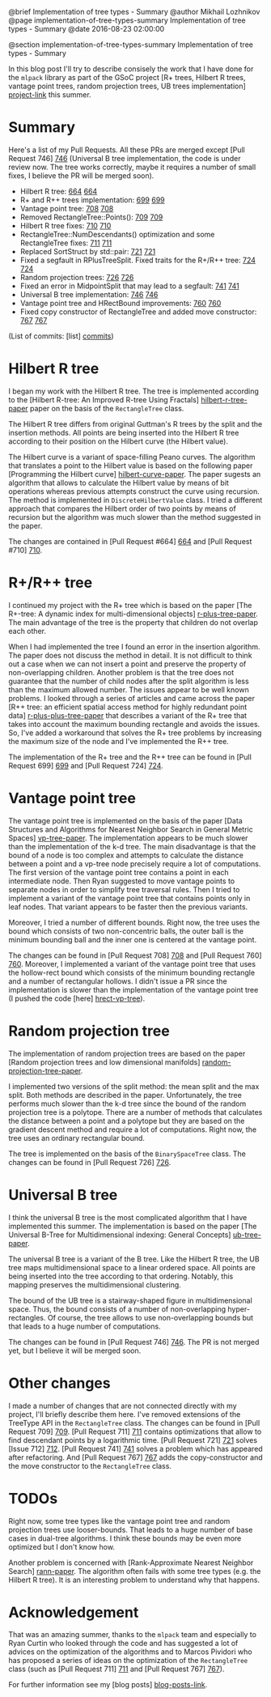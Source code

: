 @brief Implementation of tree types - Summary
@author Mikhail Lozhnikov
@page implementation-of-tree-types-summary Implementation of tree types - Summary
@date 2016-08-23 02:00:00

@section implementation-of-tree-types-summary Implementation of tree types - Summary

In this blog post I'll try to describe consisely the work that I have done for the `mlpack` library as part of the GSoC project [R+ trees, Hilbert R trees, vantage point trees, random projection trees, UB trees implementation] [project-link] this summer.

# Summary

Here's a list of my Pull Requests. All these PRs are merged except [Pull Request 746] [746] (Universal B tree implementation, the code is under review now. The tree works correctly, maybe it requires a number of small fixes, I believe the PR will be merged soon).

 * Hilbert R tree: [664] [664]
 * R+ and R++ trees implementation: [699] [699]
 * Vantage point tree: [708] [708]
 * Removed RectangleTree::Points(): [709] [709]
 * Hilbert R tree fixes: [710] [710]
 * RectangleTree::NumDescendants() optimization and some RectangleTree fixes: [711] [711]
 * Replaced SortStruct by std::pair: [721] [721]
 * Fixed a segfault in RPlusTreeSplit. Fixed traits for the R+/R++ tree: [724] [724]
 * Random projection trees: [726] [726]
 * Fixed an error in MidpointSplit that may lead to a segfault: [741] [741]
 * Universal B tree implementation: [746] [746]
 * Vantage point tree and HRectBound improvements: [760] [760]
 * Fixed copy constructor of RectangleTree and added move constructor: [767] [767]

(List of commits: [list] [commits])

# Hilbert R tree

I began my work with the Hilbert R tree. The tree is implemented according to the [Hilbert R-tree: An Improved R-tree Using Fractals] [hilbert-r-tree-paper] paper on the basis of the `RectangleTree` class.

The Hilbert R tree differs from original Guttman's R trees by the split and the insertion methods. All points are being inserted into the Hilbert R tree according to their position on the Hilbert curve (the Hilbert value).

The Hilbert curve is a variant of space-filling Peano curves. The algorithm that translates a point to the Hilbert value is based on the following paper [Programming the Hilbert curve] [hilbert-curve-paper]. The paper sugests an algorithm that allows to calculate the Hilbert value by means of bit operations whereas previous attempts construct the curve using recursion. The method is implemented in `DiscreteHilbertValue` class. I tried a different approach that compares the Hilbert order of two points by means of recursion but the algorithm was much slower than the method suggested in the paper.

The changes are contained in [Pull Request #664] [664] and [Pull Request #710] [710].

# R+/R++ tree

I continued my project with the R+ tree which is based on the paper [The R+-tree: A dynamic index for multi-dimensional objects] [r-plus-tree-paper]. The main advantage of the tree is the property that children do not overlap each other.

When I had implemented the tree I found an error in the insertion algorithm. The paper does not discuss the method in detail. It is not difficult to think out a case when we can not insert a point and preserve the property of non-overlapping children. Another problem is that the tree does not guarantee that the number of child nodes after the split algorithm is less than the maximum allowed number. The issues appear to be well known problems. I looked through a series of articles and came across the paper [R++ tree: an efficient spatial access method for highly redundant point data] [r-plus-plus-tree-paper] that describes a variant of the R+ tree that takes into account the maximum bounding rectangle and avoids the issues. So, I've added a workaround that solves the R+ tree problems by increasing the maximum size of the node and I've implemented the R++ tree.

The implementation of the R+ tree and the R++ tree can be found in [Pull Request 699] [699] and [Pull Request 724] [724].

# Vantage point tree

The vantage point tree is implemented on the basis of the paper [Data Structures and Algorithms for Nearest Neighbor Search in General Metric Spaces] [vp-tree-paper]. The implementation appears to be much slower than the implementation of the k-d tree. The main disadvantage is that the bound of a node is too complex and attempts to calculate the distance between a point and a vp-tree node precisely require a lot of computations. The first version of the vantage point tree contains a point in each intermediate node. Then Ryan suggested to move vantage points to separate nodes in order to simplify tree traversal rules. Then I tried to implement a variant of the vantage point tree that contains points only in leaf nodes. That variant appears to be faster then the previous variants.

Moreover, I tried a number of different bounds. Right now, the tree uses the bound which consists of two non-concentric balls, the outer ball is the minimum bounding ball and the inner one is centered at the vantage point.

The changes can be found in [Pull Request 708] [708] and [Pull Request 760] [760]. Moreover, I implemented a variant of the vantage point tree that uses the hollow-rect bound which consists of the minimum bounding rectangle and a number of rectangular hollows. I didn't issue a PR since the implementation is slower than the implementation of the vantage point tree (I pushed the code [here] [hrect-vp-tree]).

# Random projection tree

The implementation of random projection trees are based on the paper [Random projection trees and low dimensional manifolds] [random-projection-tree-paper].

I implemented two versions of the split method: the mean split and the max split. Both methods are described in the paper. Unfortunately, the tree performs much slower than the k-d tree since the bound of the random projection tree is a polytope. There are a number of methods that calculates the distance between a point and a polytope but they are based on the gradient descent method and require a lot of computations. Right now, the tree uses an ordinary rectangular bound.

The tree is implemented on the basis of the `BinarySpaceTree` class. The changes can be found in [Pull Request 726] [726].

# Universal B tree

I think the universal B tree is the most complicated algorithm that I have implemented this summer. The implementation is based on the paper [The Universal B-Tree for Multidimensional indexing: General Concepts] [ub-tree-paper].

The universal B tree is a variant of the B tree. Like the Hilbert R tree, the UB tree maps multidimensional space to a linear ordered space. All points are being inserted into the tree according to that ordering. Notably, this mapping preserves the multidimensional clustering.

The bound of the UB tree is a stairway-shaped figure in multidimensional space. Thus, the bound consists of a number of non-overlapping hyper-rectangles. Of course, the tree allows to use non-overlapping bounds but that leads to a huge number of computations.

The changes can be found in [Pull Request 746] [746]. The PR is not merged yet, but I believe it will be merged soon.

# Other changes

I made a number of changes that are not connected directly with my project, I'll briefly describe them here. I've removed extensions of the TreeType API in the `RectangleTree` class. The changes can be found in [Pull Request 709] [709]. [Pull Request 711] [711] contains optimizations that allow to find descendant points by a logarithmic time. [Pull Request 721] [721] solves [Issue 712] [712]. [Pull Request 741] [741] solves a problem which has appeared after refactoring. And [Pull Request 767] [767] adds the copy-constructor and the move constructor to the `RectangleTree` class.

# TODOs

Right now, some tree types like the vantage point tree and random projection trees use looser-bounds. That leads to a huge number of base cases in dual-tree algorithms. I think these bounds may be even more optimized but I don't know how.

Another problem is concerned with [Rank-Approximate Nearest Neighbor Search] [rann-paper]. The algorithm often fails with some tree types (e.g. the Hilbert R tree). It is an interesting problem to understand why that happens.

# Acknowledgement

That was an amazing summer, thanks to the `mlpack` team and especially to Ryan Curtin who looked through the code and has suggested a lot of advices on the optimization of the algorithms and to Marcos Pividori who has proposed a series of ideas on the optimization of the `RectangleTree` class (such as [Pull Request 711] [711] and [Pull Request 767] [767]).

For further information see my [blog posts] [blog-posts-link].

[664]: https://github.com/mlpack/mlpack/pull/664
[699]: https://github.com/mlpack/mlpack/pull/699
[708]: https://github.com/mlpack/mlpack/pull/708
[709]: https://github.com/mlpack/mlpack/pull/709
[710]: https://github.com/mlpack/mlpack/pull/710
[711]: https://github.com/mlpack/mlpack/pull/711
[721]: https://github.com/mlpack/mlpack/pull/721
[724]: https://github.com/mlpack/mlpack/pull/724
[726]: https://github.com/mlpack/mlpack/pull/726
[741]: https://github.com/mlpack/mlpack/pull/741
[746]: https://github.com/mlpack/mlpack/pull/746
[760]: https://github.com/mlpack/mlpack/pull/760
[767]: https://github.com/mlpack/mlpack/pull/767
[712]: https://github.com/mlpack/mlpack/issues/712
[commits]: https://github.com/mlpack/mlpack/commits/master?author=lozhnikov
[project-link]: https://summerofcode.withgoogle.com/projects/#6729015427596288
[blog-posts-link]: http://www.mlpack.org/gsocblog/MikhailLozhnikovPage.html
[hrect-vp-tree]: https://github.com/lozhnikov/mlpack/tree/hollowhrectbound
[hilbert-r-tree-paper]: http://www.cs.uml.edu/~cchen/580-S06/reading/KF94.pdf
[hilbert-curve-paper]: http://scitation.aip.org/content/aip/proceeding/aipcp/10.1063/1.1751381
[r-plus-tree-paper]: http://www.vldb.org/conf/1987/P507.PDF
[r-plus-plus-tree-paper]: http://ics.upjs.sk/~sumak/files/2013_ADBIS_RPP-tree_full.pdf
[vp-tree-paper]: http://web.cs.iastate.edu/~honavar/nndatastructures.pdf
[random-projection-tree-paper]: http://cseweb.ucsd.edu/~dasgupta/papers/rptree-stoc.pdf
[ub-tree-paper]: http://link.springer.com/chapter/10.1007/3-540-63343-X_48
[rann-paper]: http://www.mlpack.org/papers/rann.pdf
